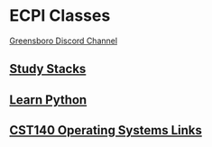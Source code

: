 # ECPI Classes

[Greensboro Discord Channel](https://discord.gg/urXRaKKuAj)

## [Study Stacks](https://www.studystack.com/users/jlgentry)

## [Learn Python](Python/readme.MD)

## [CST140 Operating Systems Links](ecpi/CST140/cst140.md)

